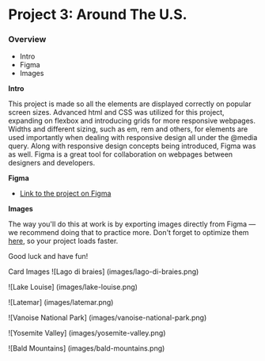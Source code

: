 # Project 3: Around The U.S.

### Overview

- Intro
- Figma
- Images

**Intro**

This project is made so all the elements are displayed correctly on popular screen sizes. Advanced html and CSS was utilized for this project, expanding on flexbox and introducing grids for more responsive webpages. Widths and different sizing, such as em, rem and others, for elements are used importantly when dealing with responsive design all under the @media query. Along with responsive design concepts being introduced, Figma was as well. Figma is a great tool for collaboration on webpages between designers and developers.

**Figma**

- [Link to the project on Figma](https://www.figma.com/file/ii4xxsJ0ghevUOcssTlHZv/Sprint-3%3A-Around-the-US?node-id=0%3A1)

**Images**

The way you'll do this at work is by exporting images directly from Figma — we recommend doing that to practice more. Don't forget to optimize them [here](https://tinypng.com/), so your project loads faster.

Good luck and have fun!

Card Images
![Lago di braies] (images/lago-di-braies.png)

![Lake Louise] (images/lake-louise.png)

![Latemar] (images/latemar.png)

![Vanoise National Park] (images/vanoise-national-park.png)

![Yosemite Valley] (images/yosemite-valley.png)

![Bald Mountains] (images/bald-mountains.png)
